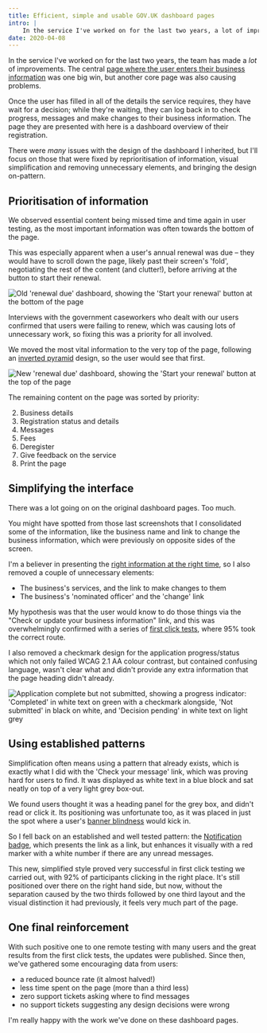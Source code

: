 ```yaml
---
title: Efficient, simple and usable GOV.UK dashboard pages
intro: |
    In the service I've worked on for the last two years, a lot of improvements have been made. One huge win was the dashboard page.
date: 2020-04-08
---
```


In the service I've worked on for the last two years, the team has made a *lot* of improvements. The central [page where the user enters their business information](/portfolio/a-minimal-task-list-pattern-for-govuk) was one big win, but another core page was also causing problems.

Once the user has filled in all of the details the service requires, they have wait for a decision; while they're waiting, they can log back in to check progress, messages and make changes to their business information. The page they are presented with here is a dashboard overview of their registration.

There were *many* issues with the design of the dashboard I inherited, but I'll focus on those that were fixed by reprioritisation of information, visual simplification and removing unnecessary elements, and bringing the design on-pattern.


## Prioritisation of information

We observed essential content being missed time and time again in user testing, as the most important information was often towards the bottom of the page.

This was especially apparent when a user's annual renewal was due – they would have to scroll down the page, likely past their screen's 'fold', negotiating the rest of the content (and clutter!), before arriving at the button to start their renewal.

![Old 'renewal due' dashboard, showing the 'Start your renewal' button at the bottom of the page](/assets/img/case-studies/dashboard--old--renewal-due.png)

Interviews with the government caseworkers who dealt with our users confirmed that users were failing to renew, which was causing lots of unnecessary work, so fixing this was a priority for all involved.

We moved the most vital information to the very top of the page, following an [inverted pyramid](https://vanseodesign.com/web-design/inverted-pyramid-design/) design, so the user would see that first.

![New 'renewal due' dashboard, showing the 'Start your renewal' button at the top of the page](/assets/img/case-studies/dashboard--new--renewal-due.png)

The remaining content on the page was sorted by priority:

<ol start="2">
    <li>Business details</li>
    <li>Registration status and details</li>
    <li>Messages</li>
    <li>Fees</li>
    <li>Deregister</li>
    <li>Give feedback on the service</li>
    <li>Print the page</li>
</ol>


## Simplifying the interface

There was a lot going on on the original dashboard pages. Too much.

You might have spotted from those last screenshots that I consolidated some of the information, like the business name and link to change the business information, which were previously on opposite sides of the screen.

I'm a believer in presenting the [right information at the right time](https://uxmag.com/articles/creating-a-successful-information-experience-for-your-users), so I also removed a couple of unnecessary elements:

- The business's services, and the link to make changes to them
- The business's 'nominated officer' and the 'change' link

My hypothesis was that the user would know to do those things via the "Check or update your business information" link, and this was overwhelmingly confirmed with a series of [first click tests](https://hmrcdigital.blog.gov.uk/2019/01/17/getting-the-first-click-right/), where 95% took the correct route.

I also removed a checkmark design for the application progress/status which not only failed WCAG 2.1 AA colour contrast, but contained confusing language, wasn't clear what  and didn't provide any extra information that the page heading didn't already.

![Application complete but not submitted, showing a progress indicator: 'Completed' in white text on green with a checkmark alongside, 'Not submitted' in black on white, and 'Decision pending' in white text on light grey](/assets/img/case-studies/dashboard--old--application-complete-but-not-submitted.png)


## Using established patterns

Simplification often means using a pattern that already exists, which is exactly what I did with the 'Check your message' link, which was proving hard for users to find. It was displayed as white text in a blue block and sat neatly on top of a very light grey box-out.

We found users thought it was a heading panel for the grey box, and didn't read or click it. Its positioning was unfortunate too, as it was placed in just the spot where a user's [banner blindness](https://en.wikipedia.org/wiki/Banner_blindness) would kick in.

So I fell back on an established and well tested pattern: the [Notification badge](https://design.tax.service.gov.uk/hmrc-design-patterns/notification-badge/), which presents the link as a link, but enhances it visually with a red marker with a white number if there are any unread messages.

This new, simplified style proved very successful in first click testing we carried out, with 92% of participants clicking in the right place. It's still positioned over there on the right hand side, but now, without the separation caused by the two thirds followed by one third layout and the visual distinction it had previously, it feels very much part of the page.


## One final reinforcement

With such positive one to one remote testing with many users and the great results from the first click tests, the updates were published. Since then, we've gathered some encouraging data from users:

- a reduced bounce rate (it almost halved!)
- less time spent on the page (more than a third less)
- zero support tickets asking where to find messages
- no support tickets suggesting any design decisions were wrong

I'm really happy with the work we've done on these dashboard pages.
